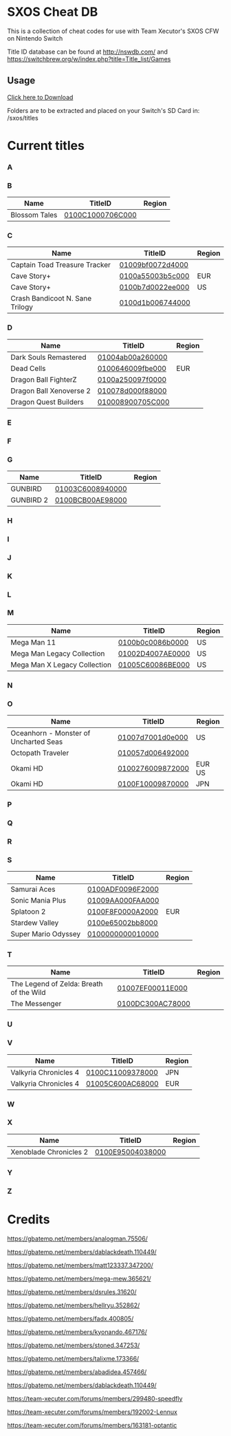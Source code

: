 # SXOS Cheat DB

This is a collection of cheat codes for use with Team Xecutor's SXOS CFW on Nintendo Switch

Title ID database can be found at http://nswdb.com/ and https://switchbrew.org/w/index.php?title=Title_list/Games

## Usage
[Click here to Download](../../archive/master.zip "SXOS CheatDB")

Folders are to be extracted and placed on your Switch's SD Card in: /sxos/titles

# Current titles

### A

### B
|Name|TitleID|Region
|--|--|--
|Blossom Tales|[0100C1000706C000](../../tree/master/0100C1000706C000/cheats)|

### C
|Name|TitleID|Region
|--|--|--
|Captain Toad Treasure Tracker|[01009bf0072d4000](../../tree/master/01009bf0072d4000/cheats)|
|Cave Story+|[0100a55003b5c000](../../tree/master/0100a55003b5c000/cheats)|EUR
|Cave Story+|[0100b7d0022ee000](../../tree/master/0100b7d0022ee000/cheats)|US
|Crash Bandicoot N. Sane Trilogy|[0100d1b006744000](../../tree/master/0100d1b006744000/cheats)|


### D
|Name|TitleID|Region
|--|--|--
|Dark Souls Remastered|[01004ab00a260000](../../tree/master/01004ab00a260000/cheats)|
|Dead Cells|[0100646009fbe000](../../tree/master/0100646009fbe000/cheats)|EUR
|Dragon Ball FighterZ|[0100a250097f0000](../../tree/master/0100a250097f0000/cheats)|
|Dragon Ball Xenoverse 2|[010078d000f88000](../../tree/master/010078d000f88000/cheats)|
|Dragon Quest Builders|[010008900705C000](../../tree/master/010008900705C000/cheats)|

### E

### F

### G
|Name|TitleID|Region
|--|--|--
|GUNBIRD|[01003C6008940000](../../tree/master/01003C6008940000/cheats)|
|GUNBIRD 2|[0100BCB00AE98000](../../tree/master/0100BCB00AE98000/cheats)|

### H

### I

### J

### K

### L

### M
|Name|TitleID|Region
|--|--|--
|Mega Man 11|[0100b0c0086b0000](../../tree/master/0100b0c0086b0000/cheats)|US
|Mega Man Legacy Collection|[01002D4007AE0000](../../tree/master/01002D4007AE0000/cheats)|US
|Mega Man X Legacy Collection|[01005C60086BE000](../../tree/master/01005C60086BE000/cheats)|US

### N

### O
|Name|TitleID|Region
|--|--|--
|Oceanhorn - Monster of Uncharted Seas|[01007d7001d0e000](../../tree/master/01007d7001d0e000/cheats)|US
|Octopath Traveler|[010057d006492000](../../tree/master/010057d006492000/cheats)|
|Okami HD|[0100276009872000](../../tree/master/0100276009872000/cheats)|EUR US
|Okami HD|[0100F10009870000](../../tree/master/0100F10009870000/cheats)|JPN

### P

### Q

### R

### S
|Name|TitleID|Region
|--|--|--
|Samurai Aces|[0100ADF0096F2000](../../tree/master/0100ADF0096F2000/cheats)|
|Sonic Mania Plus|[01009AA000FAA000](../../tree/master/01009AA000FAA000/cheats)|
|Splatoon 2|[0100F8F0000A2000](../../tree/master/0100F8F0000A2000/cheats)|EUR
|Stardew Valley|[0100e65002bb8000](../../tree/master/0100e65002bb8000/cheats)|
|Super Mario Odyssey|[0100000000010000](../../tree/master/0100000000010000/cheats)|

### T
|Name|TitleID|Region
|--|--|--
|The Legend of Zelda: Breath of the Wild|[01007EF00011E000](../../tree/master/01007EF00011E000/cheats)|
|The Messenger|[0100DC300AC78000](../../tree/master/0100DC300AC78000/cheats)|

### U

### V
|Name|TitleID|Region
|--|--|--
|Valkyria Chronicles 4|[0100C11009378000](../../tree/master/0100C11009378000/cheats)|JPN
|Valkyria Chronicles 4|[01005C600AC68000](../../tree/master/01005C600AC68000/cheats)|EUR

### W

### X
|Name|TitleID|Region
|--|--|--
|Xenoblade Chronicles 2|[0100E95004038000](../../tree/master/0100E95004038000/cheats)|

### Y

### Z

# Credits
https://gbatemp.net/members/analogman.75506/ 

https://gbatemp.net/members/dablackdeath.110449/

https://gbatemp.net/members/matt123337.347200/

https://gbatemp.net/members/mega-mew.365621/

https://gbatemp.net/members/dsrules.31620/

https://gbatemp.net/members/hellryu.352862/

https://gbatemp.net/members/fadx.400805/

https://gbatemp.net/members/kyonando.467176/

https://gbatemp.net/members/stoned.347253/

https://gbatemp.net/members/talixme.173366/

https://gbatemp.net/members/abadidea.457466/

https://gbatemp.net/members/dablackdeath.110449/

https://team-xecuter.com/forums/members/299480-speedfly

https://team-xecuter.com/forums/members/192002-Lennux

https://team-xecuter.com/forums/members/163181-optantic